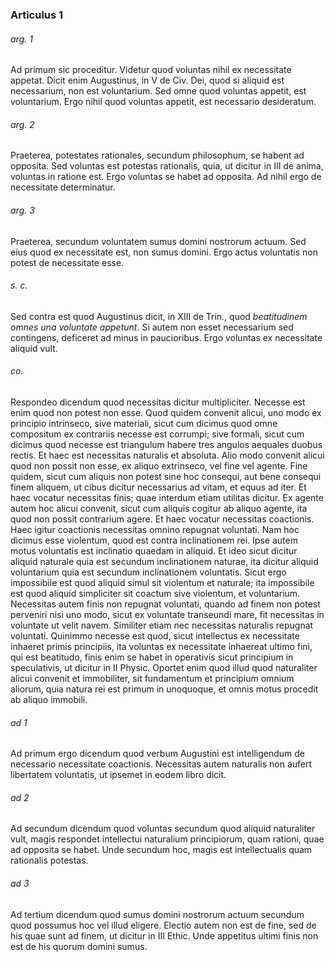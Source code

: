 ### Articulus 1

###### arg. 1
Ad primum sic proceditur. Videtur quod voluntas nihil ex necessitate appetat. Dicit enim Augustinus, in V de Civ. Dei, quod si aliquid est necessarium, non est voluntarium. Sed omne quod voluntas appetit, est voluntarium. Ergo nihil quod voluntas appetit, est necessario desideratum.

###### arg. 2
Praeterea, potestates rationales, secundum philosophum, se habent ad opposita. Sed voluntas est potestas rationalis, quia, ut dicitur in III de anima, voluntas in ratione est. Ergo voluntas se habet ad opposita. Ad nihil ergo de necessitate determinatur.

###### arg. 3
Praeterea, secundum voluntatem sumus domini nostrorum actuum. Sed eius quod ex necessitate est, non sumus domini. Ergo actus voluntatis non potest de necessitate esse.

###### s. c.
Sed contra est quod Augustinus dicit, in XIII de Trin., quod *beatitudinem omnes una voluntate appetunt*. Si autem non esset necessarium sed contingens, deficeret ad minus in paucioribus. Ergo voluntas ex necessitate aliquid vult.

###### co.
Respondeo dicendum quod necessitas dicitur multipliciter. Necesse est enim quod non potest non esse. Quod quidem convenit alicui, uno modo ex principio intrinseco, sive materiali, sicut cum dicimus quod omne compositum ex contrariis necesse est corrumpi; sive formali, sicut cum dicimus quod necesse est triangulum habere tres angulos aequales duobus rectis. Et haec est necessitas naturalis et absoluta. Alio modo convenit alicui quod non possit non esse, ex aliquo extrinseco, vel fine vel agente. Fine quidem, sicut cum aliquis non potest sine hoc consequi, aut bene consequi finem aliquem, ut cibus dicitur necessarius ad vitam, et equus ad iter. Et haec vocatur necessitas finis; quae interdum etiam utilitas dicitur. Ex agente autem hoc alicui convenit, sicut cum aliquis cogitur ab aliquo agente, ita quod non possit contrarium agere. Et haec vocatur necessitas coactionis. Haec igitur coactionis necessitas omnino repugnat voluntati. Nam hoc dicimus esse violentum, quod est contra inclinationem rei. Ipse autem motus voluntatis est inclinatio quaedam in aliquid. Et ideo sicut dicitur aliquid naturale quia est secundum inclinationem naturae, ita dicitur aliquid voluntarium quia est secundum inclinationem voluntatis. Sicut ergo impossibile est quod aliquid simul sit violentum et naturale; ita impossibile est quod aliquid simpliciter sit coactum sive violentum, et voluntarium. Necessitas autem finis non repugnat voluntati, quando ad finem non potest perveniri nisi uno modo, sicut ex voluntate transeundi mare, fit necessitas in voluntate ut velit navem. Similiter etiam nec necessitas naturalis repugnat voluntati. Quinimmo necesse est quod, sicut intellectus ex necessitate inhaeret primis principiis, ita voluntas ex necessitate inhaereat ultimo fini, qui est beatitudo, finis enim se habet in operativis sicut principium in speculativis, ut dicitur in II Physic. Oportet enim quod illud quod naturaliter alicui convenit et immobiliter, sit fundamentum et principium omnium aliorum, quia natura rei est primum in unoquoque, et omnis motus procedit ab aliquo immobili.

###### ad 1
Ad primum ergo dicendum quod verbum Augustini est intelligendum de necessario necessitate coactionis. Necessitas autem naturalis non aufert libertatem voluntatis, ut ipsemet in eodem libro dicit.

###### ad 2
Ad secundum dicendum quod voluntas secundum quod aliquid naturaliter vult, magis respondet intellectui naturalium principiorum, quam rationi, quae ad opposita se habet. Unde secundum hoc, magis est intellectualis quam rationalis potestas.

###### ad 3
Ad tertium dicendum quod sumus domini nostrorum actuum secundum quod possumus hoc vel illud eligere. Electio autem non est de fine, sed de his quae sunt ad finem, ut dicitur in III Ethic. Unde appetitus ultimi finis non est de his quorum domini sumus.


